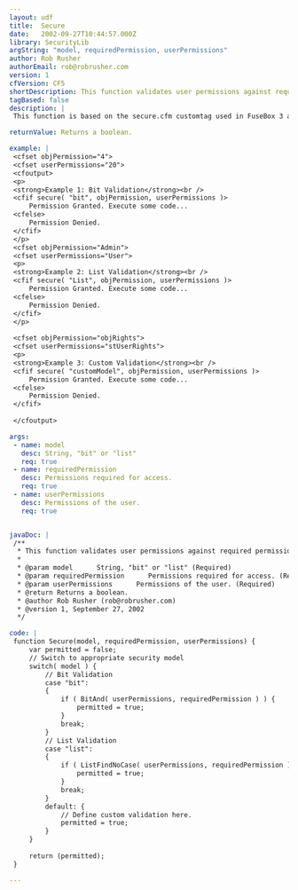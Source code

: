 ```yaml
---
layout: udf
title:  Secure
date:   2002-09-27T10:44:57.000Z
library: SecurityLib
argString: "model, requiredPermission, userPermissions"
author: Rob Rusher
authorEmail: rob@robrusher.com
version: 1
cfVersion: CF5
shortDescription: This function validates user permissions against required permissions using Bit, List or custom validation.
tagBased: false
description: |
 This function is based on the secure.cfm customtag used in FuseBox 3 and authored by Hal Helms. This function validates user permissions against required permissions for code execution using either Bit, List or custom validation.

returnValue: Returns a boolean.

example: |
 <cfset objPermission="4">
 <cfset userPermissions="20">
 <cfoutput>
 <p>
 <strong>Example 1: Bit Validation</strong><br />
 <cfif secure( "bit", objPermission, userPermissions )>
     Permission Granted. Execute some code...
 <cfelse>
     Permission Denied.
 </cfif>
 </p>
 <cfset objPermission="Admin">
 <cfset userPermissions="User">
 <p>
 <strong>Example 2: List Validation</strong><br />
 <cfif secure( "List", objPermission, userPermissions )>
     Permission Granted. Execute some code...
 <cfelse>
     Permission Denied.
 </cfif>
 </p>
 
 <cfset objPermission="objRights">
 <cfset userPermissions="stUserRights">
 <p>
 <strong>Example 3: Custom Validation</strong><br />
 <cfif secure( "customModel", objPermission, userPermissions )>
     Permission Granted. Execute some code...
 <cfelse>
     Permission Denied.
 </cfif>
 
 </cfoutput>

args:
 - name: model
   desc: String, "bit" or "list"
   req: true
 - name: requiredPermission
   desc: Permissions required for access.
   req: true
 - name: userPermissions
   desc: Permissions of the user.
   req: true


javaDoc: |
 /**
  * This function validates user permissions against required permissions using Bit, List or custom validation.
  * 
  * @param model      String, "bit" or "list" (Required)
  * @param requiredPermission      Permissions required for access. (Required)
  * @param userPermissions      Permissions of the user. (Required)
  * @return Returns a boolean. 
  * @author Rob Rusher (rob@robrusher.com) 
  * @version 1, September 27, 2002 
  */

code: |
 function Secure(model, requiredPermission, userPermissions) {
     var permitted = false;
     // Switch to appropriate security model
     switch( model ) {
         // Bit Validation
         case "bit":
         {
             if ( BitAnd( userPermissions, requiredPermission ) ) {
                 permitted = true;
             }
             break;
         }
         // List Validation
         case "list":
         {
             if ( ListFindNoCase( userPermissions, requiredPermission ) ) {
                 permitted = true;
             }
             break;
         }
         default: {
             // Define custom validation here.
             permitted = true;
         }
     }
     
     return (permitted);
 }

---
```


